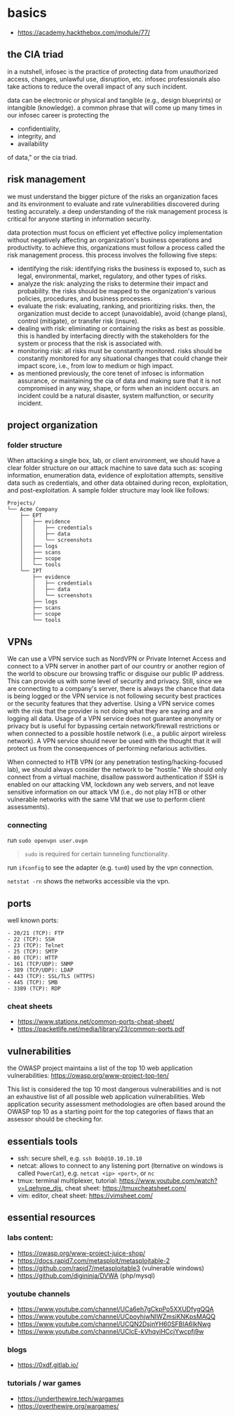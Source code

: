 # basics

- https://academy.hackthebox.com/module/77/

## the CIA triad

in a nutshell, infosec is the practice of protecting data from unauthorized access, changes, unlawful use, disruption, etc. infosec professionals also take actions to reduce the overall impact of any such incident.

data can be electronic or physical and tangible (e.g., design blueprints) or intangible (knowledge). a common phrase that will come up many times in our infosec career is protecting the

- confidentiality,
- integrity, and
- availability

of data," or the cia triad.

## risk management

we must understand the bigger picture of the risks an organization faces and its environment to evaluate and rate vulnerabilities discovered during testing accurately. a deep understanding of the risk management process is critical for anyone starting in information security.

data protection must focus on efficient yet effective policy implementation without negatively affecting an organization's business operations and productivity. to achieve this, organizations must follow a process called the risk management process. this process involves the following five steps:

- identifying the risk: identifying risks the business is exposed to, such as legal, environmental, market, regulatory, and other types of risks.
- analyze the risk: analyzing the risks to determine their impact and probability. the risks should be mapped to the organization's various policies, procedures, and business processes.
- evaluate the risk: evaluating, ranking, and prioritizing risks. then, the organization must decide to accept (unavoidable), avoid (change plans), control (mitigate), or transfer risk (insure).
- dealing with risk: eliminating or containing the risks as best as possible. this is handled by interfacing directly with the stakeholders for the system or process that the risk is associated with.
- monitoring risk: all risks must be constantly monitored. risks should be constantly monitored for any situational changes that could change their impact score, i.e., from low to medium or high impact.
- as mentioned previously, the core tenet of infosec is information assurance, or maintaining the cia of data and making sure that it is not compromised in any way, shape, or form when an incident occurs. an incident could be a natural disaster, system malfunction, or security incident.

## project organization

### folder structure

When attacking a single box, lab, or client environment, we should have a clear folder structure on our attack machine to save data such as: scoping information, enumeration data, evidence of exploitation attempts, sensitive data such as credentials, and other data obtained during recon, exploitation, and post-exploitation. A sample folder structure may look like follows:

```
Projects/
└── Acme Company
    ├── EPT
    │   ├── evidence
    │   │   ├── credentials
    │   │   ├── data
    │   │   └── screenshots
    │   ├── logs
    │   ├── scans
    │   ├── scope
    │   └── tools
    └── IPT
        ├── evidence
        │   ├── credentials
        │   ├── data
        │   └── screenshots
        ├── logs
        ├── scans
        ├── scope
        └── tools
```

## VPNs

We can use a VPN service such as NordVPN or Private Internet Access and connect to a VPN server in another part of our country or another region of the world to obscure our browsing traffic or disguise our public IP address. This can provide us with some level of security and privacy. Still, since we are connecting to a company's server, there is always the chance that data is being logged or the VPN service is not following security best practices or the security features that they advertise. Using a VPN service comes with the risk that the provider is not doing what they are saying and are logging all data. Usage of a VPN service does not guarantee anonymity or privacy but is useful for bypassing certain network/firewall restrictions or when connected to a possible hostile network (i.e., a public airport wireless network). A VPN service should never be used with the thought that it will protect us from the consequences of performing nefarious activities.

When connected to HTB VPN (or any penetration testing/hacking-focused lab), we should always consider the network to be "hostile." We should only connect from a virtual machine, disallow password authentication if SSH is enabled on our attacking VM, lockdown any web servers, and not leave sensitive information on our attack VM (i.e., do not play HTB or other vulnerable networks with the same VM that we use to perform client assessments).

### connecting

run `sudo openvpn user.ovpn`

> `sudo` is required for certain tunneling functionality.

run `ifconfig` to see the adapter (e.g. `tun0`) used by the vpn connection.

`netstat -rn` shows the networks accessible via the vpn.

## ports

well known ports:

```
- 20/21 (TCP): FTP
- 22 (TCP): SSH
- 23 (TCP): Telnet
- 25 (TCP): SMTP
- 80 (TCP): HTTP
- 161 (TCP/UDP): SNMP
- 389 (TCP/UDP): LDAP
- 443 (TCP): SSL/TLS (HTTPS)
- 445 (TCP): SMB
- 3389 (TCP): RDP
```

### cheat sheets

- https://www.stationx.net/common-ports-cheat-sheet/
- https://packetlife.net/media/library/23/common-ports.pdf

## vulnerabilities

the OWASP project maintains a list of the top 10 web application vulnerabilities: https://owasp.org/www-project-top-ten/

This list is considered the top 10 most dangerous vulnerabilities and is not an exhaustive list of all possible web application vulnerabilities. Web application security assessment methodologies are often based around the OWASP top 10 as a starting point for the top categories of flaws that an assessor should be checking for.

## essentials tools

- ssh: secure shell, e.g. `ssh Bob@10.10.10.10`
- netcat: allows to connect to any listening port (lternative on windows is called `PowerCat`), e.g. `netcat <ip> <port>`, or `nc`
- tmux: terminal multiplexer, tutorial: https://www.youtube.com/watch?v=Lqehvpe_djs, cheat sheet: https://tmuxcheatsheet.com/
- vim: editor, cheat sheet: https://vimsheet.com/

## essential resources

### labs content:

- https://owasp.org/www-project-juice-shop/
- https://docs.rapid7.com/metasploit/metasploitable-2
- https://github.com/rapid7/metasploitable3 (vulnerable windows)
- https://github.com/digininja/DVWA (php/mysql)

### youtube channels

- https://www.youtube.com/channel/UCa6eh7gCkpPo5XXUDfygQQA
- https://www.youtube.com/channel/UCpoyhjwNIWZmsiKNKpsMAQQ
- https://www.youtube.com/channel/UCQN2DsjnYH60SFBIA6IkNwg
- https://www.youtube.com/channel/UClcE-kVhqyiHCcjYwcpfj9w

### blogs

- https://0xdf.gitlab.io/

### tutorials / war games

- https://underthewire.tech/wargames
- https://overthewire.org/wargames/
